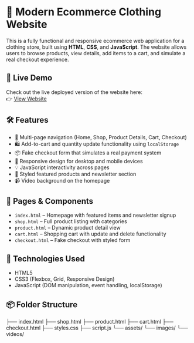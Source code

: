 # 👕 Modern Ecommerce Clothing Website

This is a fully functional and responsive ecommerce web application for a clothing store, built using **HTML**, **CSS**, and **JavaScript**. The website allows users to browse products, view details, add items to a cart, and simulate a real checkout experience.

## 🚀 Live Demo

Check out the live deployed version of the website here:  
👉 [View Website]((https://jabulile-tech.github.io/WebDev-Final-Project/))

## 🛠️ Features

- 🔗 Multi-page navigation (Home, Shop, Product Details, Cart, Checkout)
- 🛍️ Add-to-cart and quantity update functionality using `localStorage`
- 📦 Fake checkout form that simulates a real payment system
- 🧭 Responsive design for desktop and mobile devices
- 💡 JavaScript interactivity across pages
- 📸 Styled featured products and newsletter section
- 📹 Video background on the homepage

## 🧩 Pages & Components

- `index.html` – Homepage with featured items and newsletter signup
- `shop.html` – Full product listing with categories
- `product.html` – Dynamic product detail view
- `cart.html` – Shopping cart with update and delete functionality
- `checkout.html` – Fake checkout with styled form

## 📁 Technologies Used

- HTML5
- CSS3 (Flexbox, Grid, Responsive Design)
- JavaScript (DOM manipulation, event handling, localStorage)

## 📦 Folder Structure
├── index.html
├── shop.html
├── product.html
├── cart.html
├── checkout.html
├── styles.css
├── script.js
└── assets/
└── images/
└── videos/
